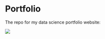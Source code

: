 # Portfolio

The repo for my data science portfolio website:

![](https://medium.com/@dawnduhaney/data-science-and-ai-in-government-a-retrospective-f2bf89712764)
